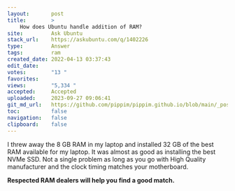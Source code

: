 ```yaml
---
layout:       post
title:        >
    How does Ubuntu handle addition of RAM?
site:         Ask Ubuntu
stack_url:    https://askubuntu.com/q/1402226
type:         Answer
tags:         ram
created_date: 2022-04-13 03:37:43
edit_date:    
votes:        "13 "
favorites:    
views:        "5,334 "
accepted:     Accepted
uploaded:     2023-09-27 09:06:41
git_md_url:   https://github.com/pippim/pippim.github.io/blob/main/_posts/2022/2022-04-13-How-does-Ubuntu-handle-addition-of-RAM_.md
toc:          false
navigation:   false
clipboard:    false
---
```


I threw away the 8 GB RAM in my laptop and installed 32 GB of the best RAM available for my laptop. It was almost as good as installing the best NVMe SSD. Not a single problem as long as you go with High Quality manufacturer and the clock timing matches your motherboard.

**Respected RAM dealers will help you find a good match.**
